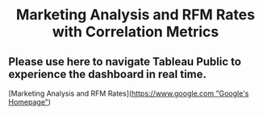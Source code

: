 # <center> Marketing Analysis and RFM Rates with Correlation Metrics </center>

## Please use here to navigate Tableau Public to experience the dashboard in real time.
[Marketing Analysis and RFM Rates]([https://www.google.com "Google's Homepage"](https://public.tableau.com/app/profile/baris.yalcin6208/viz/MarketingDashboardandRFMRatesAnalysis/MarketingAnalysis))
